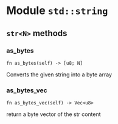 # Module `std::string`

## `str<N>` methods

### as_bytes

```noir
fn as_bytes(self) -> [u8; N]
```

Converts the given string into a byte array

### as_bytes_vec

```noir
fn as_bytes_vec(self) -> Vec<u8>
```

return a byte vector of the str content

